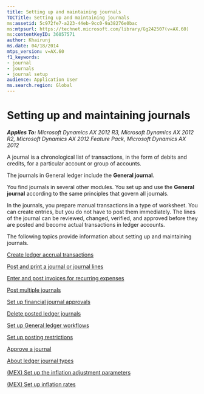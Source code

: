```yaml
---
title: Setting up and maintaining journals
TOCTitle: Setting up and maintaining journals
ms:assetid: 5c972fe7-a223-44eb-9cc0-9a38276e0bac
ms:mtpsurl: https://technet.microsoft.com/library/Gg242507(v=AX.60)
ms:contentKeyID: 36057571
author: Khairunj
ms.date: 04/18/2014
mtps_version: v=AX.60
f1_keywords:
- journal
- journals
- journal setup
audience: Application User
ms.search.region: Global
---
```


# Setting up and maintaining journals 


_**Applies To:** Microsoft Dynamics AX 2012 R3, Microsoft Dynamics AX 2012 R2, Microsoft Dynamics AX 2012 Feature Pack, Microsoft Dynamics AX 2012_

A journal is a chronological list of transactions, in the form of debits and credits, for a particular account or group of accounts.

The journals in General ledger include the **General journal**.

You find journals in several other modules. You set up and use the **General journal** according to the same principles that govern all journals.

In the journals, you prepare manual transactions in a type of worksheet. You can create entries, but you do not have to post them immediately. The lines of the journal can be reviewed, changed, verified, and approved before they are posted and become actual transactions in ledger accounts.

The following topics provide information about setting up and maintaining journals.

[Create ledger accrual transactions](create-ledger-accrual-transactions.md)

[Post and print a journal or journal lines](post-and-print-a-journal-or-journal-lines.md)

[Enter and post invoices for recurring expenses](enter-and-post-invoices-for-recurring-expenses.md)

[Post multiple journals](post-multiple-journals.md)

[Set up financial journal approvals](set-up-financial-journal-approvals.md)

[Delete posted ledger journals](delete-posted-ledger-journals.md)

[Set up General ledger workflows](set-up-general-ledger-workflows.md)

[Set up posting restrictions](set-up-posting-restrictions.md)

[Approve a journal](approve-a-journal.md)

[About ledger journal types](about-ledger-journal-types.md)

[(MEX) Set up the inflation adjustment parameters](mex-set-up-the-inflation-adjustment-parameters.md)

[(MEX) Set up inflation rates](mex-set-up-inflation-rates.md)

  


